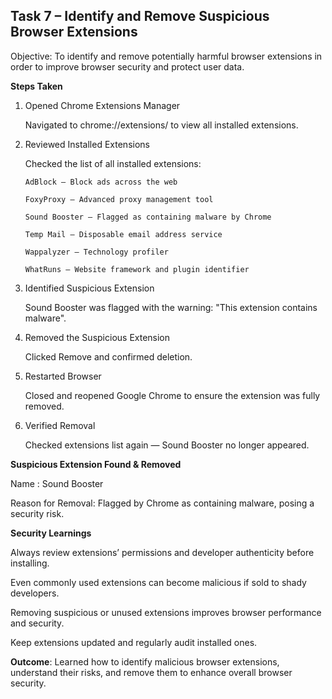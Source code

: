 ## Task 7 – Identify and Remove Suspicious Browser Extensions

Objective: To identify and remove potentially harmful browser extensions in order to improve browser security and protect user data.

**Steps Taken**

1. Opened Chrome Extensions Manager
   
   Navigated to chrome://extensions/ to view all installed extensions.

2. Reviewed Installed Extensions

   Checked the list of all installed extensions:

       AdBlock — Block ads across the web
   
       FoxyProxy — Advanced proxy management tool
   
       Sound Booster — Flagged as containing malware by Chrome
   
       Temp Mail — Disposable email address service
   
       Wappalyzer — Technology profiler
   
       WhatRuns — Website framework and plugin identifier

4. Identified Suspicious Extension

   Sound Booster was flagged with the warning: "This extension contains malware".

5. Removed the Suspicious Extension

   Clicked Remove and confirmed deletion.

6. Restarted Browser

   Closed and reopened Google Chrome to ensure the extension was fully removed.

7. Verified Removal

   Checked extensions list again — Sound Booster no longer appeared.
   

**Suspicious Extension Found & Removed**

Name : Sound Booster

Reason for Removal: Flagged by Chrome as containing malware, posing a security risk.


**Security Learnings**

Always review extensions’ permissions and developer authenticity before installing.

Even commonly used extensions can become malicious if sold to shady developers.

Removing suspicious or unused extensions improves browser performance and security.

Keep extensions updated and regularly audit installed ones.


**Outcome**: Learned how to identify malicious browser extensions, understand their risks, and remove them to enhance overall browser security.
